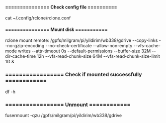 #### =============== Check config file ==========
cat ~/.config/rclone/rclone.conf

#### =============== Mount disk ===========
rclone mount remote: /gpfs/milgram/pi/yildirim/wb338/gdrive --copy-links --no-gzip-encoding --no-check-certificate --allow-non-empty --vfs-cache-mode writes --attr-timeout 0s --default-permissions --buffer-size 32M --dir-cache-time 12h --vfs-read-chunk-size 64M --vfs-read-chunk-size-limit 1G &

### ================= Check if mounted successfully ============
df -h
### ================= Unmount ============

fusermount -qzu /gpfs/milgram/pi/yildirim/wb338/gdrive
